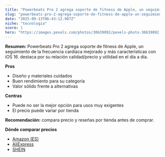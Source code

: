 ```yaml
---
title: "Powerbeats Pro 2 agrega soporte de fitness de Apple, un seguimiento de la frecuencia cardíaca mejorado y más características con iOS 16."
slug: "powerbeats-pro-2-agrega-soporte-de-fitness-de-apple-un-seguimiento-de-la-frecuen"
date: "2025-09-13T06:43:12.907Z"
niche: "tecnologia"
score: 1
hero: "https://images.pexels.com/photos/30639092/pexels-photo-30639092.jpeg?auto=compress&cs=tinysrgb&fit=crop&h=627&w=1200&auto=compress&cs=tinysrgb&w=1200&h=675&fit=crop"
---
```


**Resumen:** Powerbeats Pro 2 agrega soporte de fitness de Apple, un seguimiento de la frecuencia cardíaca mejorado y más características con iOS 16. destaca por su relación calidad/precio y utilidad en el día a día.

**Pros**
- Diseño y materiales cuidados
- Buen rendimiento para su categoría
- Valor sólido frente a alternativas

**Contras**
- Puede no ser la mejor opción para usos muy exigentes
- El precio puede variar por tienda

**Recomendación:** compara precio y reseñas por tienda antes de comprar.

**Dónde comparar precios**
- [Amazon (ES)](https://www.amazon.es/s?k=Powerbeats%20Pro%202%20agrega%20soporte%20de%20fitness%20de%20Apple%2C%20un%20seguimiento%20de%20la%20frecuencia%20card%C3%ADaca%20mejorado%20y%20m%C3%A1s%20caracter%C3%ADsticas%20con%20iOS%2016.&tag=teknovashop25-21)
- [AliExpress](https://www.aliexpress.com/wholesale?SearchText=Powerbeats%20Pro%202%20agrega%20soporte%20de%20fitness%20de%20Apple%2C%20un%20seguimiento%20de%20la%20frecuencia%20card%C3%ADaca%20mejorado%20y%20m%C3%A1s%20caracter%C3%ADsticas%20con%20iOS%2016.)
- [SHEIN](https://www.shein.com/pdsearch/Powerbeats%20Pro%202%20agrega%20soporte%20de%20fitness%20de%20Apple%2C%20un%20seguimiento%20de%20la%20frecuencia%20card%C3%ADaca%20mejorado%20y%20m%C3%A1s%20caracter%C3%ADsticas%20con%20iOS%2016.)